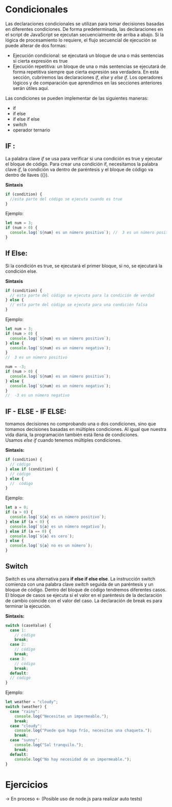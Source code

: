 # Condicionales

Las declaraciones condicionales se utilizan para tomar decisiones basadas en diferentes condiciones. De forma predeterminada, las declaraciones en el script de JavaScript se ejecutan secuencialmente de arriba a abajo. Si la lógica de procesamiento lo requiere, el flujo secuencial de ejecución se puede alterar de dos formas:

- Ejecución condicional: se ejecutará un bloque de una o más sentencias si cierta expresión es true
- Ejecución repetitiva: un bloque de una o más sentencias se ejecutará de forma repetitiva siempre que cierta expresión sea verdadera. En esta sección, cubriremos las declaraciones *if*, *else* y *else if*. Los operadores lógicos y de comparación que aprendimos en las secciones anteriores serán útiles aquí.

Las condiciones se pueden implementar de las siguientes maneras:

- if
- if else
- if else if else
- switch
- operador ternario

## IF :

La palabra clave *if* se usa para verificar si una condición es true y ejecutar el bloque de código. Para crear una condición if, necesitamos la palabra clave *if*, la condición va dentro de paréntesis y el bloque de código va dentro de llaves ({}).

************Sintaxis************

```jsx
if (condition) {
  //esta parte del código se ejecuta cuando es true
}
```

Ejemplo:

```jsx
let num = 3;
if (num > 0) {
  console.log(`${num} es un número positivo`); //  3 es un número positivo
}
```

## **If Else:**

Si la condición es true, se ejecutará el primer bloque, si no, se ejecutará la condición else.

************Sintaxis************

```jsx
if (condition) {
  // esta parte del código se ejecuta para la condición de verdad
} else {
  // esta parte del código se ejecuta para una condición falsa
}
```

Ejemplo:

```jsx
let num = 3;
if (num > 0) {
  console.log(`${num} es un número positivo`);
} else {
  console.log(`${num} es un número negativo`);
}
//  3 es un número positivo

num = -3;
if (num > 0) {
  console.log(`${num} es un número positivo`);
} else {
  console.log(`${num} es un número negativo`);
}
//  -3 es un número negativo
```

## IF - ELSE - IF ELSE:

tomamos decisiones no comprobando una o dos condiciones, sino que tomamos decisiones basadas en múltiples condiciones. Al igual que nuestra vida diaria, la programación también está llena de condiciones. Usamos *else if* cuando tenemos múltiples condiciones.

******************Sintaxis:******************

```jsx
if (condition) {
  // código
} else if (condition) {
  // código
} else {
  //  código
}
```

Ejemplo:

```jsx
let a = 0;
if (a > 0) {
  console.log(`${a} es un número positivo`);
} else if (a < 0) {
  console.log(`${a} es un número negativo`);
} else if (a == 0) {
  console.log(`${a} es cero`);
} else {
  console.log(`${a} no es un número`);
}
```

## Switch

Switch es una alternativa para **if else if else else**. La instrucción switch comienza con una palabra clave *switch* seguida de un paréntesis y un bloque de código. Dentro del bloque de código tendremos diferentes casos. El bloque de casos se ejecuta si el valor en el paréntesis de la declaración de cambio coincide con el valor del caso. La declaración de break es para terminar la ejecución.

******************Sintaxis:******************

```jsx
switch (caseValue) {
  case 1:
    // código
    break;
  case 2:
    // código
    break;
  case 3:
    // código
    break;
  default:
  // código
}
```

Ejemplo:

```jsx
let weather = "cloudy";
switch (weather) {
  case "rainy":
    console.log("Necesitas un impermeable.");
    break;
  case "cloudy":
    console.log("Puede que haga frío, necesitas una chaqueta.");
    break;
  case "sunny":
    console.log("Sal tranquilo.");
    break;
  default:
    console.log("No hay necesidad de un impermeable.");
}
```

# Ejercicios

→ En proceso ← (Posible uso de node.js para realizar auto tests)